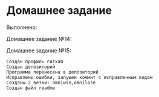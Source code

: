 # Домашнее задание

Выполнено:  

Домашнее задание №14:

Домашнее задание №15:   

    Создан профиль гитхаб
    Создан депозиторий 
    Программа перенесена в депозиторий
    Исправлены ошибки, запушен коммит с исправленным кодом
    Созданы 2 ветки: omniwin,omnilose
    Создан файл readme